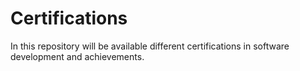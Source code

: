 # Certifications

In this repository will be available different certifications in software development and achievements.
